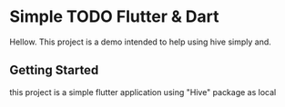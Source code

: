 # Simple TODO Flutter & Dart

Hellow.
This project is a demo intended to help using hive simply and.

## Getting Started

this project is a simple flutter application using "Hive" package as local 